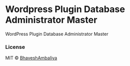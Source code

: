 # Wordpress Plugin Database Administrator Master
WordPress Plugin Database Administrator Master

### License

MIT © [BhaveshAmbaliya](https://github.com/bhaveshambaliya)
